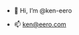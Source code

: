 - 👋 Hi, I’m @ken-eero

- 📫 ken@eero.com

<!---
ken-eero/ken-eero is a ✨ special ✨ repository because its `README.md` (this file) appears on your GitHub profile.
You can click the Preview link to take a look at your changes.
--->
